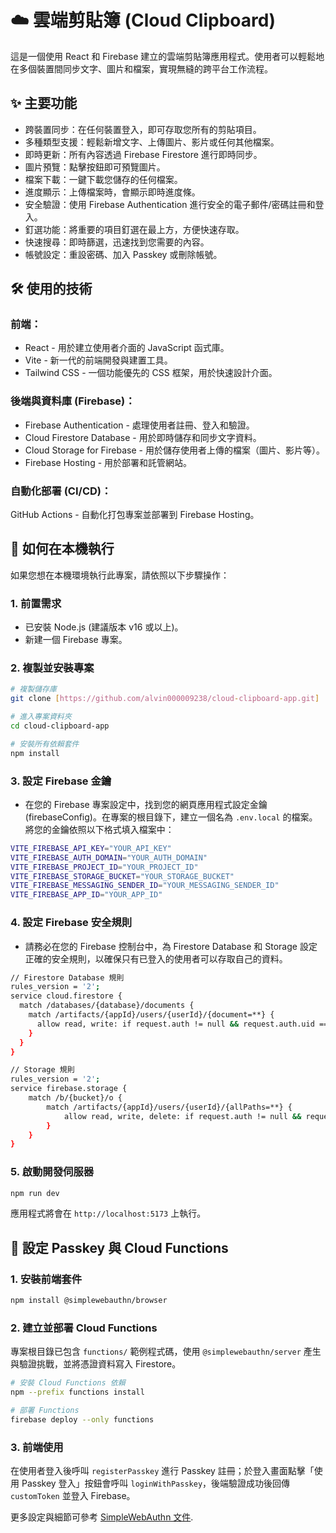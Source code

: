 # ☁️ 雲端剪貼簿 (Cloud Clipboard)
這是一個使用 React 和 Firebase 建立的雲端剪貼簿應用程式。使用者可以輕鬆地在多個裝置間同步文字、圖片和檔案，實現無縫的跨平台工作流程。

## ✨ 主要功能
* 跨裝置同步：在任何裝置登入，即可存取您所有的剪貼項目。
* 多種類型支援：輕鬆新增文字、上傳圖片、影片或任何其他檔案。
* 即時更新：所有內容透過 Firebase Firestore 進行即時同步。
* 圖片預覽：點擊按鈕即可預覽圖片。
* 檔案下載：一鍵下載您儲存的任何檔案。
* 進度顯示：上傳檔案時，會顯示即時進度條。
* 安全驗證：使用 Firebase Authentication 進行安全的電子郵件/密碼註冊和登入。
* 釘選功能：將重要的項目釘選在最上方，方便快速存取。
* 快速搜尋：即時篩選，迅速找到您需要的內容。
* 帳號設定：重設密碼、加入 Passkey 或刪除帳號。

## 🛠️ 使用的技術
### 前端：
* React - 用於建立使用者介面的 JavaScript 函式庫。
* Vite - 新一代的前端開發與建置工具。
* Tailwind CSS - 一個功能優先的 CSS 框架，用於快速設計介面。

### 後端與資料庫 (Firebase)：
* Firebase Authentication - 處理使用者註冊、登入和驗證。
* Cloud Firestore Database - 用於即時儲存和同步文字資料。
* Cloud Storage for Firebase - 用於儲存使用者上傳的檔案（圖片、影片等）。
* Firebase Hosting - 用於部署和託管網站。

### 自動化部署 (CI/CD)：
GitHub Actions - 自動化打包專案並部署到 Firebase Hosting。

## 🚀 如何在本機執行
如果您想在本機環境執行此專案，請依照以下步驟操作：
### 1. 前置需求
   * 已安裝 Node.js (建議版本 v16 或以上)。
   * 新建一個 Firebase 專案。
### 2. 複製並安裝專案

```sh
# 複製儲存庫
git clone [https://github.com/alvin000009238/cloud-clipboard-app.git]
```
```sh
# 進入專案資料夾
cd cloud-clipboard-app
```
```sh
# 安裝所有依賴套件
npm install
```
### 3. 設定 Firebase 金鑰
   * 在您的 Firebase 專案設定中，找到您的網頁應用程式設定金鑰 (firebaseConfig)。在專案的根目錄下，建立一個名為 `.env.local` 的檔案。將您的金鑰依照以下格式填入檔案中：
```sh
VITE_FIREBASE_API_KEY="YOUR_API_KEY"
VITE_FIREBASE_AUTH_DOMAIN="YOUR_AUTH_DOMAIN"
VITE_FIREBASE_PROJECT_ID="YOUR_PROJECT_ID"
VITE_FIREBASE_STORAGE_BUCKET="YOUR_STORAGE_BUCKET"
VITE_FIREBASE_MESSAGING_SENDER_ID="YOUR_MESSAGING_SENDER_ID"
VITE_FIREBASE_APP_ID="YOUR_APP_ID"
```
### 4. 設定 Firebase 安全規則
   * 請務必在您的 Firebase 控制台中，為 Firestore Database 和 Storage 設定正確的安全規則，以確保只有已登入的使用者可以存取自己的資料。
```sh
// Firestore Database 規則
rules_version = '2';
service cloud.firestore {
  match /databases/{database}/documents {
    match /artifacts/{appId}/users/{userId}/{document=**} {
      allow read, write: if request.auth != null && request.auth.uid == userId;
    }
  }
}
```
```sh
// Storage 規則
rules_version = '2';
service firebase.storage {
	match /b/{bucket}/o {
		match /artifacts/{appId}/users/{userId}/{allPaths=**} {
			allow read, write, delete: if request.auth != null && request.auth.uid == userId;
		}
	}
}
```

### 5. 啟動開發伺服器
```sh
npm run dev
```
應用程式將會在 `http://localhost:5173` 上執行。

## 🔐 設定 Passkey 與 Cloud Functions
### 1. 安裝前端套件
```sh
npm install @simplewebauthn/browser
```

### 2. 建立並部署 Cloud Functions
專案根目錄已包含 `functions/` 範例程式碼，使用 `@simplewebauthn/server` 產生與驗證挑戰，並將憑證資料寫入 Firestore。

```sh
# 安裝 Cloud Functions 依賴
npm --prefix functions install

# 部署 Functions
firebase deploy --only functions
```

### 3. 前端使用
在使用者登入後呼叫 `registerPasskey` 進行 Passkey 註冊；於登入畫面點擊「使用 Passkey 登入」按鈕會呼叫 `loginWithPasskey`，後端驗證成功後回傳 `customToken` 並登入 Firebase。

更多設定與細節可參考 [SimpleWebAuthn 文件](https://simplewebauthn.dev/).

